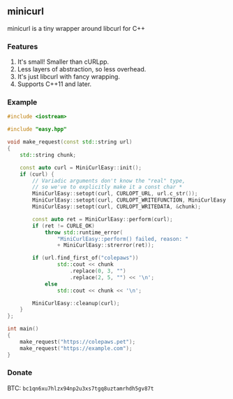 ## minicurl
minicurl is a tiny wrapper around libcurl for C++

### Features
1. It's small! Smaller than cURLpp.
2. Less layers of abstraction, so less overhead.
3. It's just libcurl with fancy wrapping.
4. Supports C++11 and later.

### Example
```cpp
#include <iostream>

#include "easy.hpp"

void make_request(const std::string url)
{
	std::string chunk;

	const auto curl = MiniCurlEasy::init();
	if (curl) {
		// Variadic arguments don't know the "real" type,
		// so we've to explicitly make it a const char *
		MiniCurlEasy::setopt(curl, CURLOPT_URL, url.c_str());
		MiniCurlEasy::setopt(curl, CURLOPT_WRITEFUNCTION, MiniCurlEasy::write_memory_cb);
		MiniCurlEasy::setopt(curl, CURLOPT_WRITEDATA, &chunk);

		const auto ret = MiniCurlEasy::perform(curl);
		if (ret != CURLE_OK)
			throw std::runtime_error(
				"MiniCurlEasy::perform() failed, reason: "
				+ MiniCurlEasy::strerror(ret));

		if (url.find_first_of("colepaws"))
				std::cout << chunk
					.replace(0, 3, "")
					.replace(2, 5, "") << '\n';
			else
				std::cout << chunk << '\n';

		MiniCurlEasy::cleanup(curl);
	}
};

int main()
{
	make_request("https://colepaws.pet");
	make_request("https://example.com");
}
```

### Donate
BTC: `bc1qn6xu7hlzx94np2u3xs7tgq8uztamrhdh5gv87t`
